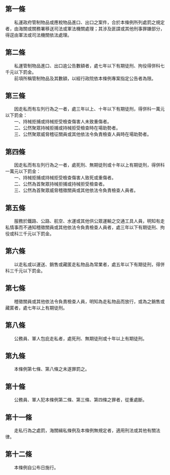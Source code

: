 第一條 
-------
　　私運政府管制物品或應稅物品進口、出口之案件，合於本條例所列處罰之規定者，由海關或關務署移送司法或軍法機關處理；其涉及匪諜或其他刑事罪嫌部分，得逕由軍法或司法機關依法處理。  


第二條 
-------
　　私運管制物品進口、出口逾公告數額者，處七年以下有期徒刑、拘役得併科七千元以下罰金。  
　　前項所稱管制物品及其數額，以經行政院依本條例專案指定公告者為限。  


第三條 
-------
　　因走私而有左列行為之一者，處三年以上、十年以下有期徒刑，得併科一萬元以下罰金：  
　　一、持械拒捕或持械拒受檢查傷害人未致重傷者。  
　　二、公然聚眾持械拒捕或持械拒受檢查時在場助勢者。  
　　三、公然聚眾威脅稽征關員或其他依法令負責檢查人員時在場助勢者。  


第四條 
-------
　　因走私而有左列行為之一者，處死刑、無期徒刑或十年以上有期徒刑，得併科一萬元以下罰金：  
　　一、持械拒捕或持械拒受檢查傷害人致死或重傷者。  
　　二、公然為首聚眾持械拒捕或持械拒受檢查者。  
　　三、公然為首聚眾威脅稽徵關員或其他依法令負責檢查人員者。  


第五條 
-------
　　服務於鐵路、公路、航空、水運或其他供公眾運輸之交通工具人員，明知有走私情事而不通知稽徵關員或其他依法令負責檢查人員者，處三年以下有期徒刑、拘役或科三千元以下罰金。  


第六條 
-------
　　以走私或以運送、銷售或藏匿走私物品為常業者，處五年以下有期徒刑，得併科三千元以下罰金。  


第七條 
-------
　　稽徵關員或其他依法令負責檢查人員，明知為走私物品而放行，或為之銷售或藏匿者，處七年以上有期徒刑。  


第八條 
-------
　　公務員、軍人包庇走私者，處死刑、無期徒刑或十年以上有期徒刑。  


第九條 
-------
　　本條例第七條、第八條之未遂罪罰之。  


第十條 
-------
　　公務員、軍人犯本條例第二條、第三條、第四條之罪者，從重處斷。  


第十一條 
---------
　　走私行為之處罰，海關緝私條例及本條例無規定者，適用刑法或其他有關法律。  


第十二條 
---------
　　本條例自公布日施行。